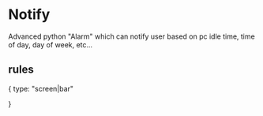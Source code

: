 Notify
=======
Advanced python "Alarm" which can notify user based on pc idle time, time of day, day of week, etc...

rules
-----
{
    type: "screen|bar"
    
}